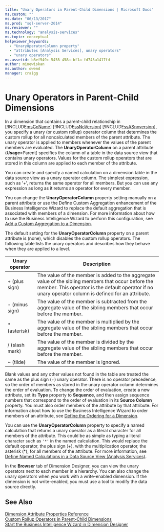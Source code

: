 ```yaml
---
title: "Unary Operators in Parent-Child Dimensions | Microsoft Docs"
ms.custom: ""
ms.date: "06/13/2017"
ms.prod: "sql-server-2014"
ms.reviewer: ""
ms.technology: "analysis-services"
ms.topic: conceptual
helpviewer_keywords: 
  - "UnaryOperatorColumn property"
  - "attributes [Analysis Services], unary operators"
  - "unary operators"
ms.assetid: b8ef549c-5458-458a-bf1a-fd743a1417fd
author: minewiskan
ms.author: owend
manager: craigg
---
```

# Unary Operators in Parent-Child Dimensions
  In a dimension that contains a parent-child relationship in [!INCLUDE[msCoName](../../includes/msconame-md.md)] [!INCLUDE[ssNoVersion](../../includes/ssnoversion-md.md)] [!INCLUDE[ssASnoversion](../../includes/ssasnoversion-md.md)], you specify a unary (or custom rollup) operator column that determines the custom rollup for all noncalculated members of the parent attribute. The unary operator is applied to members whenever the values of the parent members are evaluated. The **UnaryOperatorColumn** on a parent attribute (**Usage**=Parent) specifies the column of a table in the data source view that contains unary operators. Values for the custom rollup operators that are stored in this column are applied to each member of the attribute.  
  
 You can create and specify a named calculation on a dimension table in the data source view as a unary operator column. The simplest expression, such as '+', returns the same operator for all members. But you can use any expression as long as it returns an operator for every member.  
  
 You can change the **UnaryOperatorColumn** property setting manually on a parent attribute or use the Define Custom Aggregation enhancement of the Business Intelligence Wizard to replace the default aggregation that is associated with members of a dimension. For more information about how to use the Business Intelligence Wizard to perform this configuration, see [Add a Custom Aggregation to a Dimension](bi-wizard-add-a-custom-aggregation-to-a-dimension.md).  
  
 The default setting for the **UnaryOperatorColumn** property on a parent attribute is (none), which disables the custom rollup operators. The following table lists the unary operators and describes how they behave when they are applied to a level.  
  
|Unary operator|Description|  
|--------------------|-----------------|  
|+ (plus sign)|The value of the member is added to the aggregate value of the sibling members that occur before the member. This operator is the default operator if no unary operator column is defined for an attribute.|  
|- (minus sign)|The value of the member is subtracted from the aggregate value of the sibling members that occur before the member.|  
|* (asterisk)|The value of the member is multiplied by the aggregate value of the sibling members that occur before the member.|  
|/ (slash mark)|The value of the member is divided by the aggregate value of the sibling members that occur before the member.|  
|~ (tilde)|The value of the member is ignored.|  
  
 Blank values and any other values not found in the table are treated the same as the plus sign (+) unary operator. There is no operator precedence, so the order of members as stored in the unary operator column determines the order of evaluation. To change the order of evaluation, create a new attribute, set its **Type** property to **Sequence**, and then assign sequence numbers that correspond to the order of evaluation in its **Source Column** property. You must also order members of the attribute by that attribute. For information about how to use the Business Intelligence Wizard to order members of an attribute, see [Define the Ordering for a Dimension](bi-wizard-define-the-ordering-for-a-dimension.md).  
  
 You can use the **UnaryOperatorColumn** property to specify a named calculation that returns a unary operator as a literal character for all members of the attribute. This could be as simple as typing a literal character such as `'*'` in the named calculation. This would replace the default operator, the plus sign (+), with the multiplication operator, the asterisk (*), for all members of the attribute. For more information, see [Define Named Calculations in a Data Source View &#40;Analysis Services&#41;](define-named-calculations-in-a-data-source-view-analysis-services.md).  
  
 In the **Browser** tab of Dimension Designer, you can view the unary operators next to each member in a hierarchy. You can also change the unary operators when you work with a write-enabled dimension. If the dimension is not write-enabled, you must use a tool to modify the data source directly.  
  
## See Also  
 [Dimension Attribute Properties Reference](dimension-attribute-properties-reference.md)   
 [Custom Rollup Operators in Parent-Child Dimensions](parent-child-dimension-attributes-custom-rollup-operators.md)   
 [Start the Business Intelligence Wizard in Dimension Designer](database-dimensions-bi-wizard-in-dimension-designer.md)  
  
  
